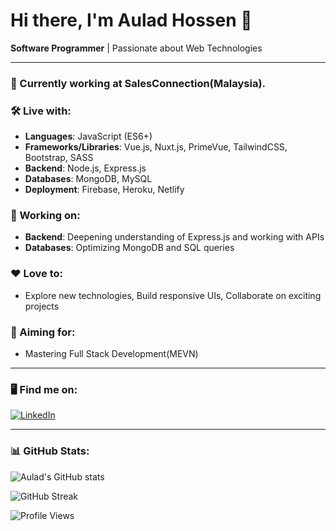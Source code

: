 # Hi there, I'm Aulad Hossen 👋

**Software Programmer** | Passionate about Web Technologies

---

### 🔭 Currently working at SalesConnection(Malaysia).

### 🛠️ Live with:
- **Languages**: JavaScript (ES6+)
- **Frameworks/Libraries**: Vue.js, Nuxt.js, PrimeVue, TailwindCSS, Bootstrap, SASS
- **Backend**: Node.js, Express.js
- **Databases**: MongoDB, MySQL
- **Deployment**: Firebase, Heroku, Netlify

### 🔧 Working on:
- **Backend**: Deepening understanding of Express.js and working with APIs
- **Databases**: Optimizing MongoDB and SQL queries

### ❤️ Love to:
- Explore new technologies, Build responsive UIs, Collaborate on exciting projects

### 🚀 Aiming for:
- Mastering Full Stack Development(MEVN)

---

### 🖥️ **Find me on:**
[![LinkedIn](https://img.shields.io/badge/LinkedIn-%230077B5.svg?style=for-the-badge&logo=linkedin&logoColor=white)](https://www.linkedin.com/in/aulad-hossen-himel/) 

---

### 📊 GitHub Stats:
![Aulad's GitHub stats](https://github-readme-stats.vercel.app/api?username=your-github-username&show_icons=true&theme=radical)

![GitHub Streak](https://github-readme-streak-stats.herokuapp.com/?user=your-github-username&theme=radical)

![Profile Views](https://komarev.com/ghpvc/?username=your-github-username&color=blue)

